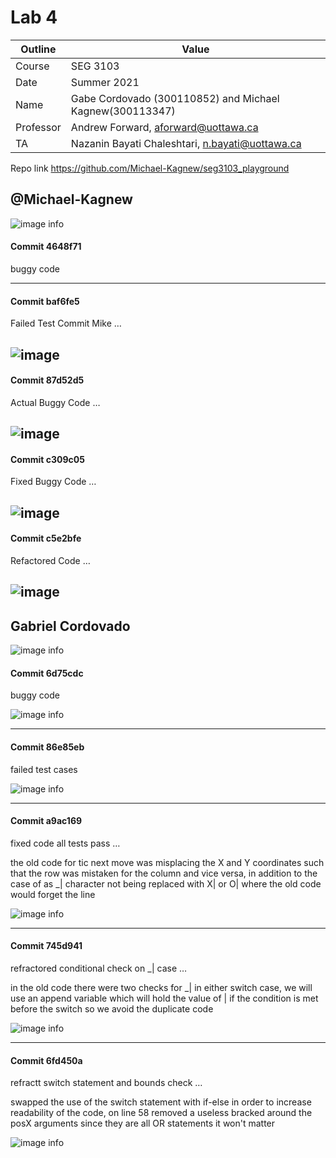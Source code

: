 # Lab 4

| Outline | Value |
| --- | --- |
| Course | SEG 3103 |
| Date | Summer 2021 |
| Name | Gabe Cordovado (300110852) and Michael Kagnew(300113347)  |
| Professor | Andrew Forward, aforward@uottawa.ca |
| TA | Nazanin Bayati Chaleshtari, n.bayati@uottawa.ca |

Repo link https://github.com/Michael-Kagnew/seg3103_playground

## @Michael-Kagnew

![image info](./assets/michael_commits.PNG)

#### Commit 4648f71
buggy code

---

#### Commit baf6fe5
Failed Test Commit Mike … 

![image](./assets/mike_fail_test.png)
---

#### Commit 87d52d5
Actual Buggy Code …

![image](./assets/mike_Actual_buggy_code.png)
---

#### Commit c309c05
Fixed Buggy Code …

![image](./assets/mike_Fixed_buggy_code.png)
---

#### Commit c5e2bfe
Refactored Code …

![image](./assets/mike_Refactored_Code.png)
---

## Gabriel Cordovado

![image info](./assets/gabe_commits.PNG)

#### Commit 6d75cdc
buggy code

![image info](./assets/gabe_buggy_code.PNG)

---

#### Commit 86e85eb
failed test cases

![image info](./assets/gabe_failed_test.PNG)

---

#### Commit a9ac169
fixed code all tests pass …

  the old code for tic next move was misplacing the X and Y coordinates such that the row was mistaken for the column and vice versa, in addition to the case of as   _| character not being replaced with X| or O| where the old code would forget the line

![image info](./assets/gabe_passed_test.PNG)

---

#### Commit 745d941
refractored conditional check on _| case …

  in the old code there were two checks for _| in either switch case, we will use an append  variable which will hold the value of | if the condition is met before   the switch so we avoid the duplicate code
  
![image info](./assets/gabe_ref_1.PNG)

---

#### Commit 6fd450a
refractt switch statement and bounds check …

  swapped the use of the switch statement with if-else in order to increase readability of the code, on line 58 removed a useless bracked around the posX arguments   since they are all OR statements it won't matter

![image info](./assets/gabe_ref_2.PNG)

